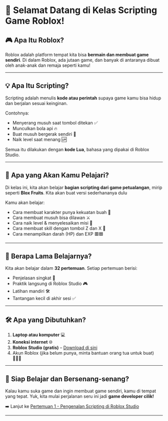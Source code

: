 # 👋 Selamat Datang di Kelas Scripting Game Roblox!

## 🎮 Apa Itu Roblox?
Roblox adalah platform tempat kita bisa **bermain dan membuat game sendiri**. Di dalam Roblox, ada jutaan game, dan banyak di antaranya dibuat oleh anak-anak dan remaja seperti kamu!

---

## 💡 Apa Itu Scripting?
Scripting adalah menulis **kode atau perintah** supaya game kamu bisa hidup dan berjalan sesuai keinginan.

Contohnya:
- Menyerang musuh saat tombol ditekan ✅  
- Munculkan bola api 🔥  
- Buat musuh bergerak sendiri 🤖  
- Naik level saat menang 🆙  

Semua itu dilakukan dengan **kode Lua**, bahasa yang dipakai di Roblox Studio.

---

## 🧠 Apa yang Akan Kamu Pelajari?
Di kelas ini, kita akan belajar **bagian scripting dari game petualangan**, mirip seperti **Blox Fruits**. Kita akan buat versi sederhananya dulu

Kamu akan belajar:
- Cara membuat karakter punya kekuatan buah 🍎
- Cara membuat musuh bisa dilawan ⚔️
- Cara naik level & menyelesaikan misi 🎯
- Cara membuat skill dengan tombol Z dan X 🔘
- Cara menampilkan darah (HP) dan EXP 🟥🟦

---

## 📅 Berapa Lama Belajarnya?
Kita akan belajar dalam **32 pertemuan**. Setiap pertemuan berisi:
- Penjelasan singkat 📖  
- Praktik langsung di Roblox Studio 🎮  
- Latihan mandiri 🛠️  
- Tantangan kecil di akhir sesi ✅  

---

## 🛠️ Apa yang Dibutuhkan?
1. **Laptop atau komputer** 💻  
2. **Koneksi internet** 🌐  
3. **Roblox Studio (gratis)** – [Download di sini](https://www.roblox.com/create)  
4. Akun Roblox (jika belum punya, minta bantuan orang tua untuk buat) 👨‍👩‍👧

---

## 🤝 Siap Belajar dan Bersenang-senang?
Kalau kamu suka game dan ingin membuat game sendiri, kamu di tempat yang tepat. Yuk, kita mulai perjalanan seru ini jadi **game developer cilik!**

➡️ Lanjut ke [Pertemuan 1 - Pengenalan Scripting di Roblox Studio](https://github.com/ihksanghazi/ScriptingRobloxTutorial/tree/Pertemuan_1)

---
